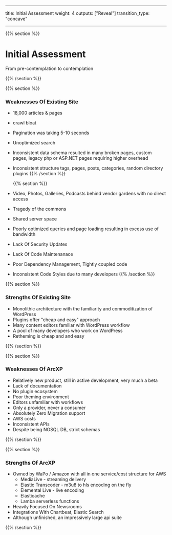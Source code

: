 
---
title: Initial Assessment
weight: 4
outputs: ["Reveal"]
transition_type: "concave"

---
{{% section %}}

# Initial Assessment

From pre-contemplation to contemplation

{{% /section %}}

{{% section %}}
### Weaknesses Of Existing Site
- 18,000 articles & pages
- crawl bloat
- Pagination was taking 5-10 seconds
- Unoptimized search
- Inconsistent data schema resulted in many broken pages, custom pages,
  legacy php or ASP.NET pages requiring higher overhead
- Inconsistent structure tags, pages, posts, categories, random directory
  plugins
  {{% /section %}}

  {{% section %}}
- Video, Photos, Galleries, Podcasts behind vendor gardens with no direct
  access
- Tragedy of the commons
- Shared server space
- Poorly optimized queries and page loading resulting in excess use of
bandwidth
- Lack Of Security Updates
- Lack Of Code Maintenanace
- Poor Dependency Management, Tightly coupled code
- Inconsistent Code Styles due to many developers
{{% /section %}}

{{% section %}}

### Strengths Of Existing Site
- Monolithic architecture with the familiarity and commoditization of
  WordPress
- Plugins offer "cheap and easy" approach
- Many content editors familiar with WordPress workflow
- A pool of many developers who work on WordPress
- Retheming is cheap and and easy

{{% /section %}}

{{% section %}}

### Weaknesses Of ArcXP
- Relatively new product, still in active development, very much a beta
- Lack of documentation
- No plugin ecosystem
- Poor theming environment
- Editors unfamiliar with workflows
- Only a provider, never a consumer
- Absolutely Zero Migration support
- AWS costs
- Inconsistent APIs
- Despite being NOSQL DB, strict schemas

{{% /section %}}

{{% section %}}
 ### Strengths Of ArcXP
 - Owned by WaPo / Amazon with all in one service/cost structure for AWS
    - MediaLive - streaming delivery
    - Elastic Transcoder - m3u8 to hls encoding on the fly
    - Elemental Live - live encoding 
    - Elasticache
    - Lamba serverless functions
- Heavily Focused On Newsrooms
- Integrations With Chartbeat, Elastic Search
- Although unfinished, an impressively large api suite

{{% /section %}}

